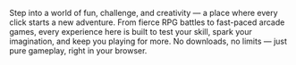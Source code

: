 Step into a world of fun, challenge, and creativity — a place where every click starts a new adventure. From fierce RPG battles to fast-paced arcade games, every experience here is built to test your skill, spark your imagination, and keep you playing for more. No downloads, no limits — just pure gameplay, right in your browser.
